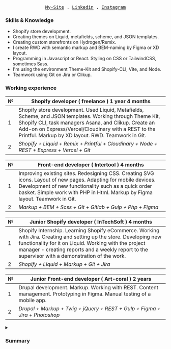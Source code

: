 <p align="center">
  <samp>
    <a href="https://a-eremenko.web.app/">My-Site</a> .
    <a href="https://www.linkedin.com/in/aleksej579/">Linkedin</a> .
    <a href="https://www.instagram.com/eremenko_579/">Instagram</a>
  </samp>
</p>

### Skills & Knowledge

- Shopify store development. 
- Creating themes on Liquid, metafields, scheme, and JSON templates.
- Creating custom storefronts on Hydrogen/Remix.
- I create RWD with semantic markup and BEM-naming by Figma or XD layout.
- Programming in Javascript or React. Styling on CSS or TailwindCSS, sometimes Sass.
- I'm using the environment Theme-Kit and Shopify-CLI, Vite, and Node. 
- Teamwork using Git on Jira or Clikup.                  

### Working experience

№ | Shopify developer ( freelance ) 1 year 4 months
---|---
1 | Shopify store development. Used Liquid, Metafields, Scheme, and JSON templates. Working through Theme Kit, Shopify CLI, task managers Asana, and Clikup. Create an Add-on on Express/Vercel/Cloudinary with a REST to the Printful. Markup by XD layout. RWD.  Teamwork in Git.
2 | *Shopify + Liquid + Remix + Printful + Cloudinary + Node + REST + Express + Vercel + Git*

№ | Front-end developer ( Intertool ) 4 months
---|---
1 | Improving existing sites. Redesigning CSS. Creating SVG icons. Layout of new pages.  Adapting for mobile devices.  Development of new functionality such as a quick order basket.  Simple work with PHP in Html.  Markup by Figma layout.  Teamwork in Git.
2 | *Markup + BEM + Scss + Git + Gitlab + Gulp + Php + Figma*

№ | Junior Shopify developer ( InTechSoft ) 4 months
---|---
1 | Shopify Internship.  Learning Shopify eCommerce.  Working with Jira.  Creating and setting up the store.  Developing new functionality for it on Liquid.  Working with the project manager - creating reports and a weekly report to the supervisor with a demonstration of the work.
2 | *Shopify + Liquid + Markup + Git + Jira*

№ | Junior Front-end developer ( Art-coral ) 2 years
---|---
1 | Drupal development. Markup. Working with REST.  Content management.  Prototyping in Figma. Manual testing of a mobile app.
2 | *Drupal + Markup + Twig + jQuery + REST + Gulp + Figma + Jira + Photoshop*

<details>
  <summary><h3>Summary<h3></summary>
  <ul>
    <li>English: Pre-Intermediate.</li>
  </ul>
</details>
